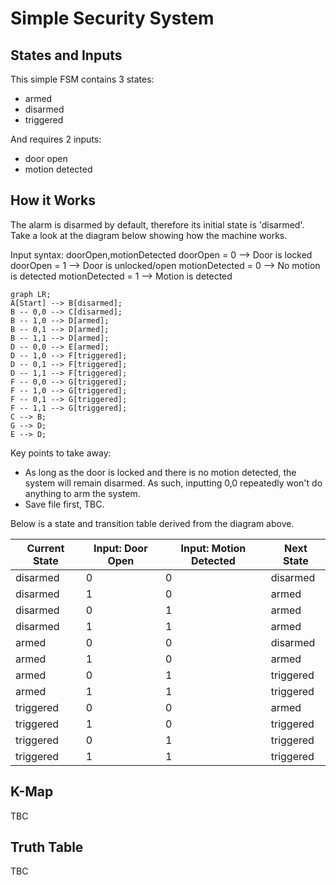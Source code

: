 # Simple Security System

## States and Inputs
This simple FSM contains 3 states:
- armed
- disarmed
- triggered

And requires 2 inputs:
- door open
- motion detected


## How it Works
The alarm is disarmed by default, therefore its initial state is 'disarmed'. Take a look at the diagram below showing how the machine works.

Input syntax:
doorOpen,motionDetected
doorOpen = 0       --> Door is locked
doorOpen = 1       --> Door is unlocked/open
motionDetected = 0 --> No motion is detected
motionDetected = 1 --> Motion is detected

```mermaid
graph LR;
A[Start] --> B[disarmed];
B -- 0,0 --> C[disarmed];
B -- 1,0 --> D[armed];
B -- 0,1 --> D[armed];
B -- 1,1 --> D[armed];
D -- 0,0 --> E[armed];
D -- 1,0 --> F[triggered];
D -- 0,1 --> F[triggered];
D -- 1,1 --> F[triggered];
F -- 0,0 --> G[triggered];
F -- 1,0 --> G[triggered];
F -- 0,1 --> G[triggered];
F -- 1,1 --> G[triggered];
C --> B;
G --> D;
E --> D;
```
Key points to take away:
- As long as the door is locked and there is no motion detected, the system will remain disarmed. As such, inputting 0,0 repeatedly won't do anything to arm the system.
- Save file first, TBC.

Below is a state and transition table derived from the diagram above.

| Current State | Input: Door Open | Input: Motion Detected | Next State |
| --- | --- | --- | --- |
| disarmed | 0 | 0 | disarmed |
| disarmed | 1 | 0 | armed |
| disarmed | 0 | 1 | armed |
| disarmed | 1 | 1 | armed |
| armed | 0 | 0 | disarmed |
| armed | 1 | 0 | armed |
| armed | 0 | 1 | triggered |
| armed | 1 | 1 | triggered |
| triggered | 0 | 0 | armed |
| triggered | 1 | 0 | triggered |
| triggered | 0 | 1 | triggered |
| triggered | 1 | 1 | triggered |


## K-Map
TBC


## Truth Table
TBC
